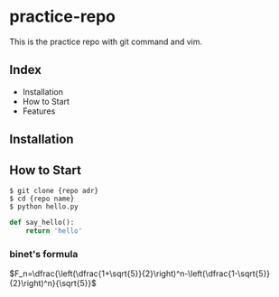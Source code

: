 # practice-repo

This is the practice repo with git command and vim.

## Index

- Installation
- How to Start
- Features

## Installation

## How to Start

```shell
$ git clone {repo adr}
$ cd {repo name}
$ python hello.py
```

```python
def say_hello():
    return 'hello'
```

### binet's formula

$F_n=\dfrac{\left(\dfrac{1+\sqrt{5}}{2}\right)^n-\left(\dfrac{1-\sqrt{5}}{2}\right)^n}{\sqrt{5}}$

